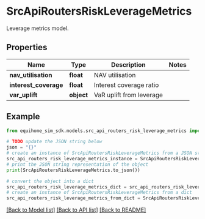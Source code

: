 # SrcApiRoutersRiskLeverageMetrics

Leverage metrics model.

## Properties

Name | Type | Description | Notes
------------ | ------------- | ------------- | -------------
**nav_utilisation** | **float** | NAV utilisation | 
**interest_coverage** | **float** | Interest coverage ratio | 
**var_uplift** | **object** | VaR uplift from leverage | 

## Example

```python
from equihome_sim_sdk.models.src_api_routers_risk_leverage_metrics import SrcApiRoutersRiskLeverageMetrics

# TODO update the JSON string below
json = "{}"
# create an instance of SrcApiRoutersRiskLeverageMetrics from a JSON string
src_api_routers_risk_leverage_metrics_instance = SrcApiRoutersRiskLeverageMetrics.from_json(json)
# print the JSON string representation of the object
print(SrcApiRoutersRiskLeverageMetrics.to_json())

# convert the object into a dict
src_api_routers_risk_leverage_metrics_dict = src_api_routers_risk_leverage_metrics_instance.to_dict()
# create an instance of SrcApiRoutersRiskLeverageMetrics from a dict
src_api_routers_risk_leverage_metrics_from_dict = SrcApiRoutersRiskLeverageMetrics.from_dict(src_api_routers_risk_leverage_metrics_dict)
```
[[Back to Model list]](../README.md#documentation-for-models) [[Back to API list]](../README.md#documentation-for-api-endpoints) [[Back to README]](../README.md)


